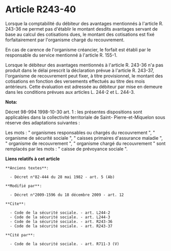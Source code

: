 # Article R243-40

Lorsque la comptabilité du débiteur des avantages mentionnés à l'article R. 243-36 ne permet pas d'établir le montant desdits
avantages servant de base au calcul des cotisations dues, le montant des cotisations est fixé forfaitairement par l'organisme
chargé du recouvrement. 

En cas de carence de l'organisme créancier, le forfait est établi par   le responsable du service mentionné à l'article R.
155-1. 

Lorsque le débiteur des avantages mentionnés à l'article R. 243-36 n'a pas produit dans le délai prescrit la déclaration
prévue à l'article R. 243-37, l'organisme de recouvrement peut fixer, à titre provisionnel, le montant des cotisations en
fonction des versements effectués au titre des mois antérieurs. Cette évaluation est adressée au débiteur par mise en demeure
dans les conditions prévues aux articles L. 244-2 et L. 244-3.

**Nota:**

Décret 98-994 1998-10-30 art. 1 : les présentes dispositions sont applicables dans la collectivité territoriale de Saint-
Pierre-et-Miquelon sous réserve des adaptations suivantes : 

Les mots : " organismes responsables ou chargés du recouvrement ", " organisme de sécurité sociale ", " caisses primaires
d'assurance maladie ", " organisme de recouvrement ", " organisme chargé du recouvrement " sont remplacés par les mots : "
caisse de prévoyance sociale ".

**Liens relatifs à cet article**

	**Anciens textes**:

	  - Décret n°82-444 du 28 mai 1982 - art. 5 (Ab)

	**Modifié par**:

	  - Décret n°2009-1596 du 18 décembre 2009 - art. 12

	**Cite**:

	  - Code de la sécurité sociale. - art. L244-2
	  - Code de la sécurité sociale. - art. L244-3
	  - Code de la sécurité sociale. - art. R243-36
	  - Code de la sécurité sociale. - art. R243-37

	**Cité par**:

	  - Code de la sécurité sociale. - art. R711-3 (V)
